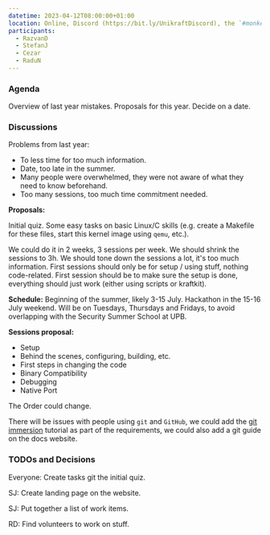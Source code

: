 ```yaml
---
datetime: 2023-04-12T08:00:00+01:00
location: Online, Discord (https://bit.ly/UnikraftDiscord), the `#monkey-business` voice channel
participants:
  - RazvanD
  - StefanJ
  - Cezar
  - RaduN
---
```


### Agenda

Overview of last year mistakes.
Proposals for this year.
Decide on a date.

### Discussions

Problems from last year:

- To less time for too much information.
- Date, too late in the summer.
- Many people were overwhelmed, they were not aware of what they need to know beforehand.
- Too many sessions, too much time commitment needed.

**Proposals:**

Initial quiz.
Some easy tasks on basic Linux/C skills (e.g. create a Makefile for these files, start this kernel image using `qemu`, etc.).

We could do it in 2 weeks, 3 sessions per week.
We should shrink the sessions to 3h.
We should tone down the sessions a lot, it's too much information.
First sessions should only be for setup / using stuff, nothing code-related.
First session should be to make sure the setup is done, everything should just work (either using scripts or kraftkit).

**Schedule:**
Beginning of the summer, likely 3-15 July.
Hackathon in the 15-16 July weekend.
Will be on Tuesdays, Thursdays and Fridays, to avoid overlapping with the Security Summer School at UPB.

**Sessions proposal:**

- Setup
- Behind the scenes, configuring, building, etc.
- First steps in changing the code
- Binary Compatibility
- Debugging
- Native Port

The Order could change.

There will be issues with people using `git` and `GitHub`, we could add the [git immersion](https://gitimmersion.com/) tutorial as part of the requirements, we could also add a git guide on the docs website.

### TODOs and Decisions

Everyone: Create tasks git the initial quiz.

SJ: Create landing page on the website.

SJ: Put together a list of work items.

RD: Find volunteers to work on stuff.
